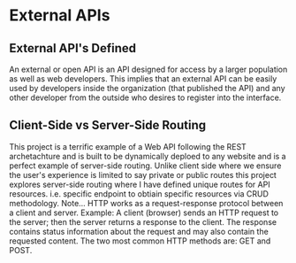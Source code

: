 # External APIs

## External API's Defined 
An external or open API is an API designed for access by a larger population as well as web developers. This implies that an external API can be easily used by developers inside the organization (that published the API) and any other developer from the outside who desires to register into the interface.

## Client-Side vs Server-Side Routing
This project is a terrific example of a Web API following the REST archetachture and is built to be dynamically deploed to any website and is a perfect example of server-side routing. Unlike client side where we ensure the user's experience is limited to say private or public routes this project explores server-side routing where I have defined unique routes for API resources. i.e. specific endpoint to obtiain specific resources via CRUD methodology. 
Note... HTTP works as a request-response protocol between a client and server. Example: A client (browser) sends an HTTP request to the server; then the server returns a response to the client. The response contains status information about the request and may also contain the requested content. The two most common HTTP methods are: GET and POST.